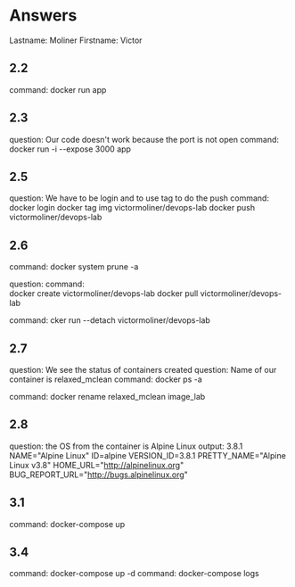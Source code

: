 # Answers

Lastname: Moliner
Firstname: Victor

## 2.2
command: docker run app

## 2.3
question: Our code doesn't work because the port is not open
command: docker run -i --expose 3000 app

## 2.5
question: We have to be login and to use tag to do the push
command: docker login
docker tag img victormoliner/devops-lab
docker push victormoliner/devops-lab

## 2.6
command: docker system prune -a

question:
command:  
docker create victormoliner/devops-lab
docker pull victormoliner/devops-lab

command: cker run --detach victormoliner/devops-lab

## 2.7
question: We see the status of containers created
question: Name of our container is relaxed_mclean
command: docker ps -a

command: docker rename relaxed_mclean image_lab

## 2.8
question: the OS from the container is Alpine Linux 
output:
3.8.1
NAME="Alpine Linux"
ID=alpine
VERSION_ID=3.8.1
PRETTY_NAME="Alpine Linux v3.8"
HOME_URL="http://alpinelinux.org"
BUG_REPORT_URL="http://bugs.alpinelinux.org"

## 3.1
command: docker-compose up

## 3.4
command: docker-compose up -d
command: docker-compose logs
